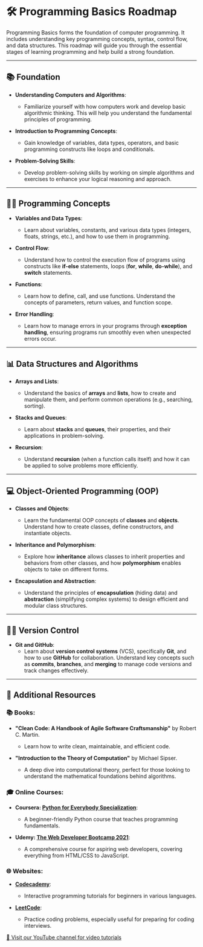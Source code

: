 # 🛠️ **Programming Basics Roadmap**

Programming Basics forms the foundation of computer programming. It includes understanding key programming concepts, syntax, control flow, and data structures. This roadmap will guide you through the essential stages of learning programming and help build a strong foundation.

---

## 📚 **Foundation**

- **Understanding Computers and Algorithms**:
    - Familiarize yourself with how computers work and develop basic algorithmic thinking. This will help you understand the fundamental principles of programming.

- **Introduction to Programming Concepts**:
    - Gain knowledge of variables, data types, operators, and basic programming constructs like loops and conditionals.

- **Problem-Solving Skills**:
    - Develop problem-solving skills by working on simple algorithms and exercises to enhance your logical reasoning and approach.

---

## 🧑‍💻 **Programming Concepts**

- **Variables and Data Types**:
    - Learn about variables, constants, and various data types (integers, floats, strings, etc.), and how to use them in programming.

- **Control Flow**:
    - Understand how to control the execution flow of programs using constructs like **if-else** statements, loops (**for**, **while**, **do-while**), and **switch** statements.

- **Functions**:
    - Learn how to define, call, and use functions. Understand the concepts of parameters, return values, and function scope.

- **Error Handling**:
    - Learn how to manage errors in your programs through **exception handling**, ensuring programs run smoothly even when unexpected errors occur.

---

## 📊 **Data Structures and Algorithms**

- **Arrays and Lists**:
    - Understand the basics of **arrays** and **lists**, how to create and manipulate them, and perform common operations (e.g., searching, sorting).

- **Stacks and Queues**:
    - Learn about **stacks** and **queues**, their properties, and their applications in problem-solving.

- **Recursion**:
    - Understand **recursion** (when a function calls itself) and how it can be applied to solve problems more efficiently.

---

## 💻 **Object-Oriented Programming (OOP)**

- **Classes and Objects**:
    - Learn the fundamental OOP concepts of **classes** and **objects**. Understand how to create classes, define constructors, and instantiate objects.

- **Inheritance and Polymorphism**:
    - Explore how **inheritance** allows classes to inherit properties and behaviors from other classes, and how **polymorphism** enables objects to take on different forms.

- **Encapsulation and Abstraction**:
    - Understand the principles of **encapsulation** (hiding data) and **abstraction** (simplifying complex systems) to design efficient and modular class structures.

---

## 🧑‍💻 **Version Control**

- **Git and GitHub**:
    - Learn about **version control systems** (VCS), specifically **Git**, and how to use **GitHub** for collaboration. Understand key concepts such as **commits**, **branches**, and **merging** to manage code versions and track changes effectively.

---

## 📖 **Additional Resources**

### 📚 **Books**:

- **"Clean Code: A Handbook of Agile Software Craftsmanship"** by Robert C. Martin.
    - Learn how to write clean, maintainable, and efficient code.
  
- **"Introduction to the Theory of Computation"** by Michael Sipser.
    - A deep dive into computational theory, perfect for those looking to understand the mathematical foundations behind algorithms.

### 🎓 **Online Courses**:

- **Coursera: [Python for Everybody Specialization](https://www.coursera.org/specializations/python)**:
    - A beginner-friendly Python course that teaches programming fundamentals.

- **Udemy: [The Web Developer Bootcamp 2021](https://www.udemy.com/course/the-web-developer-bootcamp/)**:
    - A comprehensive course for aspiring web developers, covering everything from HTML/CSS to JavaScript.

### 🌐 **Websites**:

- **[Codecademy](https://www.codecademy.com/)**:
    - Interactive programming tutorials for beginners in various languages.

- **[LeetCode](https://leetcode.com/)**:
    - Practice coding problems, especially useful for preparing for coding interviews.


[🎥 Visit our YouTube channel for video tutorials](https://www.youtube.com/@CodeCraft-ll5nz/featured)
